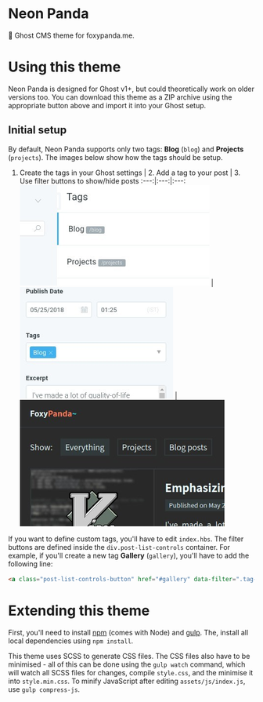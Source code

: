 # Neon Panda

🐼 Ghost CMS theme for foxypanda.me.

# Using this theme

Neon Panda is designed for Ghost v1+, but could theoretically work on older versions too. You can download this theme as
a ZIP archive using the appropriate button above and import it into your Ghost setup.

## Initial setup

By default, Neon Panda supports only two tags: **Blog** (`blog`) and **Projects** (`projects`). The images below show
how the tags should be setup.

1. Create the tags in your Ghost settings | 2. Add a tag to your post | 3. Use filter buttons to show/hide posts
:---:|:---:|:---:
![](./demo/neon-panda-tags-settings.jpg) | ![](./demo/neon-panda-tags-post.jpg) | ![](./demo/neon-panda-tags-ui.jpg)

If you want to define custom tags, you'll have to edit `index.hbs`. The filter buttons are defined inside the
`div.post-list-controls` container. For example, if you'll create a new tag **Gallery** (`gallery`), you'll have to add
the following line:

```html
<a class="post-list-controls-button" href="#gallery" data-filter=".tag-gallery">Galleries</a>
```


# Extending this theme

First, you'll need to install [npm](https://www.npmjs.com/) (comes with Node) and [gulp](https://gulpjs.com/). The,
install all local dependencies using `npm install`.

This theme uses SCSS to generate CSS files. The CSS files also have to be minimised - all of this can be done using the
`gulp watch` command, which will watch all SCSS files for changes, compile `style.css`, and the minimise it into
`style.min.css`. To minify JavaScript after editing `assets/js/index.js`, use `gulp compress-js`.
